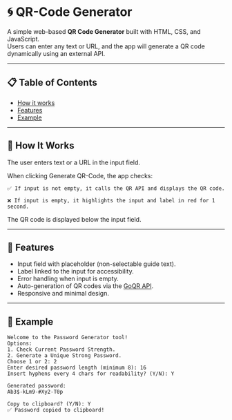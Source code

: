 # 🌀 QR-Code Generator

A simple web-based **QR Code Generator** built with HTML, CSS, and JavaScript.  
Users can enter any text or URL, and the app will generate a QR code dynamically using an external API.

---

## 📋 Table of Contents

- [How it works](#HowItWorks)  
- [Features](#features)  
- [Example](#example)  

---

## :notebook: How It Works

The user enters text or a URL in the input field.

When clicking Generate QR-Code, the app checks:

    ✅ If input is not empty, it calls the QR API and displays the QR code.

    ❌ If input is empty, it highlights the input and label in red for 1 second.

The QR code is displayed below the input field.

---

## 🚀 Features
- Input field with placeholder (non-selectable guide text).
- Label linked to the input for accessibility.
- Error handling when input is empty.
- Auto-generation of QR codes via the [GoQR API](https://goqr.me/api/).
- Responsive and minimal design.

---

  ## 👻 Example 
    Welcome to the Password Generator tool!
    Options:
    1. Check Current Password Strength.
    2. Generate a Unique Strong Password.
    Choose 1 or 2: 2
    Enter desired password length (minimum 8): 16
    Insert hyphens every 4 chars for readability? (Y/N): Y
  
    Generated password:
    Ab3$-kLm9-#Xy2-T0p
    
    Copy to clipboard? (Y/N): Y
    ✅ Password copied to clipboard!
  



